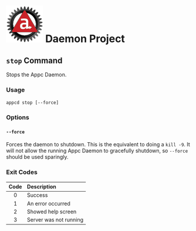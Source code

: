 # ![Appc Daemon logo](../images/appc-daemon.png) Daemon Project

## `stop` Command

Stops the Appc Daemon.

### Usage

```
appcd stop [--force]
```

### Options

#### `--force`

Forces the daemon to shutdown. This is the equivalent to doing a `kill -9`. It will not allow the
running Appc Daemon to gracefully shutdown, so `--force` should be used sparingly.

### Exit Codes

| Code  | Description             |
| :---: | :---------------------- |
| 0     | Success                 |
| 1     | An error occurred       |
| 2     | Showed help screen      |
| 3     | Server was not running  |
